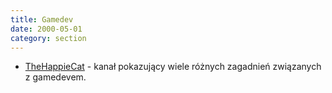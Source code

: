 ```yaml
---
title: Gamedev
date: 2000-05-01
category: section
---
```


*   [TheHappieCat](https://www.youtube.com/user/TheHappieCat) - kanał pokazujący wiele różnych zagadnień związanych z gamedevem.
